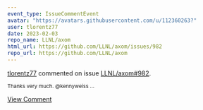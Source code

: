 ```yaml
---
event_type: IssueCommentEvent
avatar: "https://avatars.githubusercontent.com/u/112360263?"
user: tlorentz77
date: 2023-02-03
repo_name: LLNL/axom
html_url: https://github.com/LLNL/axom/issues/982
repo_url: https://github.com/LLNL/axom
---
```


<a href='https://github.com/tlorentz77' target='_blank'>tlorentz77</a> commented on issue <a href='https://github.com/LLNL/axom/issues/982' target='_blank'>LLNL/axom#982</a>.

<small>Thanks very much. @kennyweiss ...</small>

<a href='https://github.com/LLNL/axom/issues/982' target='_blank'>View Comment</a>